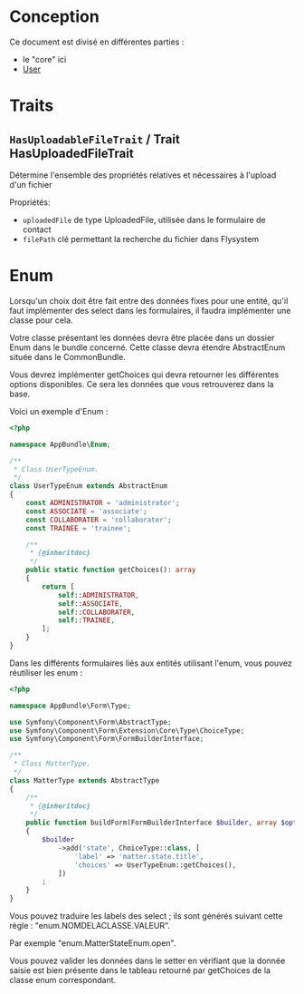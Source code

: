 # Conception

Ce document est divisé en différentes parties :

 * le "core" ici
 * [User](Conception/User.md)


  
# Traits

## `HasUploadableFileTrait` / Trait HasUploadedFileTrait
       
Détermine l'ensemble des propriétés relatives et nécessaires à l'upload d'un fichier
       
Propriétés:
 * `uploadedFile` de type UploadedFile, utilisée dans le formulaire de contact
 * `filePath` clé permettant la recherche du fichier dans Flysystem

  
# Enum

Lorsqu'un choix doit être fait entre des données fixes pour une entité, qu'il faut implémenter des select dans les 
formulaires, il faudra implémenter une classe pour cela.

Votre classe présentant les données devra être placée dans un dossier Enum dans le bundle concerné. Cette classe devra
étendre AbstractEnum située dans le CommonBundle. 

Vous devrez implémenter getChoices qui devra retourner les différentes options disponibles. Ce sera les données que 
vous retrouverez dans la base.

Voici un exemple d'Enum :

```php
<?php

namespace AppBundle\Enum;

/**
 * Class UserTypeEnum.
 */
class UserTypeEnum extends AbstractEnum
{
    const ADMINISTRATOR = 'administrator';
    const ASSOCIATE = 'associate';
    const COLLABORATER = 'collaborater';
    const TRAINEE = 'trainee';

    /**
     * {@inheritdoc}
     */
    public static function getChoices(): array
    {
        return [
            self::ADMINISTRATOR,
            self::ASSOCIATE,
            self::COLLABORATER,
            self::TRAINEE,
        ];
    }
}

```

Dans les différents formulaires liés aux entités utilisant l'enum, vous pouvez réutiliser les enum : 

```php
<?php

namespace AppBundle\Form\Type;

use Symfony\Component\Form\AbstractType;
use Symfony\Component\Form\Extension\Core\Type\ChoiceType;
use Symfony\Component\Form\FormBuilderInterface;

/**
 * Class MatterType.
 */
class MatterType extends AbstractType
{
    /**
     * {@inheritdoc}
     */
    public function buildForm(FormBuilderInterface $builder, array $options)
    {
        $builder
            ->add('state', ChoiceType::class, [
                'label' => 'matter.state.title',
                'choices' => UserTypeEnum::getChoices(),
            ])
        ;
    }
}
```

Vous pouvez traduire les labels des select ; ils sont générés suivant cette règle : "enum.NOMDELACLASSE.VALEUR".

Par exemple "enum.MatterStateEnum.open".

Vous pouvez valider les données dans le setter en vérifiant que la donnée saisie est bien présente dans le tableau
retourné par getChoices de la classe enum correspondant.
